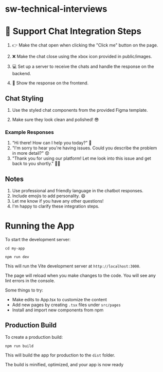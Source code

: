 # sw-technical-interviews


# 💬 Support Chat Integration Steps


1. :point_right: Make the chat open when clicking the "Click me" button on the page.

2. :x: Make the chat close using the xbox icon provided in public/images.

3. :computer: Set up a server to receive the chats and handle the response on the backend.

4. :speech_balloon: Show the response on the frontend.

## Chat Styling

1. Use the styled chat components from the provided Figma template.

2. Make sure they look clean and polished! 😎

### Example Responses

1. "Hi there! How can I help you today?" 👋
2. "I'm sorry to hear you're having issues. Could you describe the problem in more detail?" 😟
3. "Thank you for using our platform! Let me look into this issue and get back to you shortly." 🕵️‍♀️

## Notes
1. Use professional and friendly language in the chatbot responses.
2. Include emojis to add personality. 😄
3. Let me know if you have any other questions!
4. I'm happy to clarify these integration steps.


# Running the App

To start the development server:

```
cd my-app
```

```
npm run dev
```

This will run the Vite development server at `http://localhost:3000`. 

The page will reload when you make changes to the code. You will see any lint errors in the console.

Some things to try:

- Make edits to App.tsx to customize the content
- Add new pages by creating `.tsx` files under `src/pages` 
- Install and import new components from npm

## Production Build 

To create a production build:

```
npm run build
```

This will build the app for production to the `dist` folder. 

The build is minified, optimized, and your app is now ready

